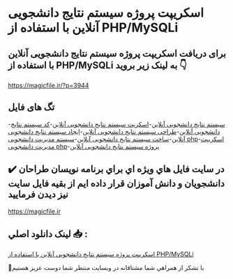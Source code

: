 # اسکریپت پروژه سیستم نتایج دانشجویی آنلاین با استفاده از PHP/MySQLi

## برای دریافت اسکریپت پروژه سیستم نتایج دانشجویی آنلاین با استفاده از PHP/MySQLi به لینک زیر بروید 👇

https://magicfile.ir/?p=3944

## تگ های فایل

-[سیستم نتایج دانشجویی آنلاین](https://magicfile.ir/product/%d8%a7%d8%b3%da%a9%d8%b1%db%8c%d9%be%d8%aa-%d9%be%d8%b1%d9%88%da%98%d9%87-%d8%b3%db%8c%d8%b3%d8%aa%d9%85-%d9%86%d8%aa%d8%a7%db%8c%d8%ac-%d8%af%d8%a7%d9%86%d8%b4%d8%ac%d9%88%db%8c%db%8c-%d8%a2%d9%86%d9%84%d8%a7%db%8c%d9%86-php-mysqli/)-[اسکریت سیستم نتایج دانشجویی آنلاین](https://magicfile.ir/product/%d8%a7%d8%b3%da%a9%d8%b1%db%8c%d9%be%d8%aa-%d9%be%d8%b1%d9%88%da%98%d9%87-%d8%b3%db%8c%d8%b3%d8%aa%d9%85-%d9%86%d8%aa%d8%a7%db%8c%d8%ac-%d8%af%d8%a7%d9%86%d8%b4%d8%ac%d9%88%db%8c%db%8c-%d8%a2%d9%86%d9%84%d8%a7%db%8c%d9%86-php-mysqli/)-[کد سیستم نتایج دانشجویی آنلاین](https://magicfile.ir/product/%d8%a7%d8%b3%da%a9%d8%b1%db%8c%d9%be%d8%aa-%d9%be%d8%b1%d9%88%da%98%d9%87-%d8%b3%db%8c%d8%b3%d8%aa%d9%85-%d9%86%d8%aa%d8%a7%db%8c%d8%ac-%d8%af%d8%a7%d9%86%d8%b4%d8%ac%d9%88%db%8c%db%8c-%d8%a2%d9%86%d9%84%d8%a7%db%8c%d9%86-php-mysqli/)-[طراحی سیستم نتایج دانشجویی آنلاین](https://magicfile.ir/product/%d8%a7%d8%b3%da%a9%d8%b1%db%8c%d9%be%d8%aa-%d9%be%d8%b1%d9%88%da%98%d9%87-%d8%b3%db%8c%d8%b3%d8%aa%d9%85-%d9%86%d8%aa%d8%a7%db%8c%d8%ac-%d8%af%d8%a7%d9%86%d8%b4%d8%ac%d9%88%db%8c%db%8c-%d8%a2%d9%86%d9%84%d8%a7%db%8c%d9%86-php-mysqli/)-[ایجاد سیستم نتایج دانشجویی آنلاین](https://magicfile.ir/product/%d8%a7%d8%b3%da%a9%d8%b1%db%8c%d9%be%d8%aa-%d9%be%d8%b1%d9%88%da%98%d9%87-%d8%b3%db%8c%d8%b3%d8%aa%d9%85-%d9%86%d8%aa%d8%a7%db%8c%d8%ac-%d8%af%d8%a7%d9%86%d8%b4%d8%ac%d9%88%db%8c%db%8c-%d8%a2%d9%86%d9%84%d8%a7%db%8c%d9%86-php-mysqli/)-[ساخت سیستم نتایج دانشجویی آنلاین](https://magicfile.ir/product/%d8%a7%d8%b3%da%a9%d8%b1%db%8c%d9%be%d8%aa-%d9%be%d8%b1%d9%88%da%98%d9%87-%d8%b3%db%8c%d8%b3%d8%aa%d9%85-%d9%86%d8%aa%d8%a7%db%8c%d8%ac-%d8%af%d8%a7%d9%86%d8%b4%d8%ac%d9%88%db%8c%db%8c-%d8%a2%d9%86%d9%84%d8%a7%db%8c%d9%86-php-mysqli/)-[سیستم مدیریت دانشجویی php](https://magicfile.ir/product/%d8%a7%d8%b3%da%a9%d8%b1%db%8c%d9%be%d8%aa-%d9%be%d8%b1%d9%88%da%98%d9%87-%d8%b3%db%8c%d8%b3%d8%aa%d9%85-%d9%86%d8%aa%d8%a7%db%8c%d8%ac-%d8%af%d8%a7%d9%86%d8%b4%d8%ac%d9%88%db%8c%db%8c-%d8%a2%d9%86%d9%84%d8%a7%db%8c%d9%86-php-mysqli/)-[اسکریپت مدیریت دانشجویی php](https://magicfile.ir/product/%d8%a7%d8%b3%da%a9%d8%b1%db%8c%d9%be%d8%aa-%d9%be%d8%b1%d9%88%da%98%d9%87-%d8%b3%db%8c%d8%b3%d8%aa%d9%85-%d9%86%d8%aa%d8%a7%db%8c%d8%ac-%d8%af%d8%a7%d9%86%d8%b4%d8%ac%d9%88%db%8c%db%8c-%d8%a2%d9%86%d9%84%d8%a7%db%8c%d9%86-php-mysqli/)-[پروژه سیستم نتایج دانشجویی آنلاین](https://magicfile.ir/product/%d8%a7%d8%b3%da%a9%d8%b1%db%8c%d9%be%d8%aa-%d9%be%d8%b1%d9%88%da%98%d9%87-%d8%b3%db%8c%d8%b3%d8%aa%d9%85-%d9%86%d8%aa%d8%a7%db%8c%d8%ac-%d8%af%d8%a7%d9%86%d8%b4%d8%ac%d9%88%db%8c%db%8c-%d8%a2%d9%86%d9%84%d8%a7%db%8c%d9%86-php-mysqli/)

## ✔️ در سايت فايل هاي ويژه اي براي برنامه نويسان طراحان دانشجويان و دانش آموزان قرار داده ايم از بقيه فايل سايت نيز ديدن فرماييد

https://magicfile.ir


## لينک دانلود اصلي 📥 :

[اسکریپت پروژه سیستم نتایج دانشجویی آنلاین با استفاده از PHP/MySQLi](https://magicfile.ir/product/%d8%a7%d8%b3%da%a9%d8%b1%db%8c%d9%be%d8%aa-%d9%be%d8%b1%d9%88%da%98%d9%87-%d8%b3%db%8c%d8%b3%d8%aa%d9%85-%d9%86%d8%aa%d8%a7%db%8c%d8%ac-%d8%af%d8%a7%d9%86%d8%b4%d8%ac%d9%88%db%8c%db%8c-%d8%a2%d9%86%d9%84%d8%a7%db%8c%d9%86-php-mysqli/) 


🙏با تشکر از همراهي شما مشتاقانه در وبسایت منتظر شما دوست عزیز هستیم

